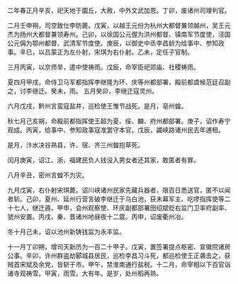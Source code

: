二年春正月辛亥，祀天地于圜丘，大赦，中外文武加恩。丁卯，废诸州司理判官。

二月壬申朔，司空致仕李昉薨。戊寅，以越王元份为杭州大都督兼领越州，吴王元杰为扬州大都督兼领寿州。己卯，以徐国公元偓为洪州都督、镇南军节度使，泾国公元偁为鄂州都督、武清军节度使。庚辰，以御史中丞李昌龄为给事中、参知政事。辛巳，以吕蒙正为左仆射，宋琪为右仆射。乙未，定任子官制。

三月丙寅，以京师旱，遣中使祷雨。戊辰，命宰臣祀郊庙、社稷祷雨。

夏四月甲戌，命侍卫马军都指挥李继隆为环、庆等州都部署，殿前都虞候范廷召副之，讨李继迁。癸未，雨。
五月癸卯，李继迁寇灵州。

六月戊戌，黔州言蛮寇盐井，巡检使王惟节战死。是月，亳州蝗。

秋七月己亥朔，命殿前都指挥使王超为夏、绥、麟、府州都部署。庚子，诏作寿宁观成。丙寅，给事中、参知政事寇准罢守本官。戊辰，蠲峡路诸州民去年逋租。

是月，汴水决谷熟县，许、宿、齐三州蝗抱草死。

闰月庚寅，诏江、浙、福建民负人钱没入男女者还其家，敢匿者有罪。

八月辛丑，密州言蝗不为灾。

九月戊寅，右仆射宋琪薨。诏川峡诸州民家先藏兵器者，限百日悉送官，匿不以闻者斩。己卯，夏州、延州行营言破李继迁于乌白池，获未幕军主、吃啰指挥使等二十七人，继迁遁。甲申，会州观察使、环庆副都部署田绍斌贬右监门卫率府副率、虢州安置。丙戌，秦、晋诸州地昼夜十二震。丙申，诏废衢州冶。

冬十月己未，诏以池州新铸钱监为永丰监。

十一月丁卯朔，增司天新历为一百二十甲子。戊寅，置签署提点枢密、宣徽院诸房公事。辛卯，许州群盗劫郾城县居民，巡检李昌习斗死，都巡检使王正袭击之，获贼首宋斌及余党，皆斩于市。甲午，禁淮南通行盐税。十二月，命宰相以下百官诣诸寺观祷雪。甲寅，雨雪。大有年。是岁，处州稻再熟。